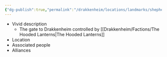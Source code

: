 ```yaml
---
{"dg-publish":true,"permalink":"/drakkenheim/locations/landmarks/shepherds-gate/","tags":["Landmark"]}
---
```


- Vivid description
	- The gate to Drakkenheim controlled by [[Drakkenheim/Factions/The Hooded Lanterns\|The Hooded Lanterns]]
- Location
- Associated people
- Alliances
